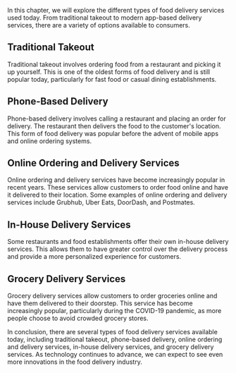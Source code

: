 

In this chapter, we will explore the different types of food delivery services used today. From traditional takeout to modern app-based delivery services, there are a variety of options available to consumers.

Traditional Takeout
-------------------

Traditional takeout involves ordering food from a restaurant and picking it up yourself. This is one of the oldest forms of food delivery and is still popular today, particularly for fast food or casual dining establishments.

Phone-Based Delivery
--------------------

Phone-based delivery involves calling a restaurant and placing an order for delivery. The restaurant then delivers the food to the customer's location. This form of food delivery was popular before the advent of mobile apps and online ordering systems.

Online Ordering and Delivery Services
-------------------------------------

Online ordering and delivery services have become increasingly popular in recent years. These services allow customers to order food online and have it delivered to their location. Some examples of online ordering and delivery services include Grubhub, Uber Eats, DoorDash, and Postmates.

In-House Delivery Services
--------------------------

Some restaurants and food establishments offer their own in-house delivery services. This allows them to have greater control over the delivery process and provide a more personalized experience for customers.

Grocery Delivery Services
-------------------------

Grocery delivery services allow customers to order groceries online and have them delivered to their doorstep. This service has become increasingly popular, particularly during the COVID-19 pandemic, as more people choose to avoid crowded grocery stores.

In conclusion, there are several types of food delivery services available today, including traditional takeout, phone-based delivery, online ordering and delivery services, in-house delivery services, and grocery delivery services. As technology continues to advance, we can expect to see even more innovations in the food delivery industry.
